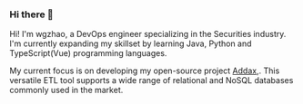 ### Hi there 👋

Hi! I'm wgzhao, a DevOps engineer specializing in the Securities industry. I'm currently expanding my skillset by learning Java, Python and TypeScript(Vue) programming languages.

My current focus is on developing my open-source project [Addax](https://github.com/wgzhao/Addax),. This versatile ETL tool supports a wide range of relational and NoSQL databases commonly used in the market.
